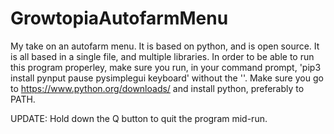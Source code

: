 # GrowtopiaAutofarmMenu
My take on an autofarm menu. It is based on python, and is open source. It is all based in a single file, and multiple libraries.
In order to be able to run this program properley, make sure you run, in your command prompt,
'pip3 install pynput pause pysimplegui keyboard' without the ''.
Make sure you go to https://www.python.org/downloads/ and install python, preferably to PATH.

UPDATE: Hold down the Q button to quit the program mid-run.
